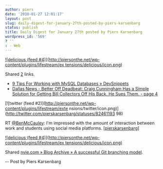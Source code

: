 ```yaml
---
author: piers
date: '2010-01-27 12:01:17'
layout: post
slug: daily-digest-for-january-27th-posted-by-piers-karsenbarg
status: publish
title: Daily Digest for January 27th posted by Piers Karsenbarg
wordpress_id: '569'
? ''
: - Web
---
```


[![delicious (feed #4)](http://piersonthe.net/wp-content/plugins/lifestream/ex
tensions/delicious/icon.png)](http://del.icio.us/piersk)

Shared [2](void(0);) links.

  * [9 Tips For Working with MySQL Databases » DevSnippets](http://devsnippets.com/article/9-tips-for-working-with-mysql-databases.html)
  * [Dallas News - Better Off Deadbeat: Craig Cunningham Has a Simple Solution for Getting Bill Collectors Off His Back. He Sues Them. - page 4](http://www.dallasobserver.com/2010-01-21/news/better-off-deadbeat-craig-cunningham-has-a-simple-solution-for-getting-bill-collectors-off-his-back-he-sues-them/4)

[![twitter (feed #2)](http://piersonthe.net/wp-content/plugins/lifestream/exte
nsions/twitter/icon.png)](http://twitter.com/pierskarsenbarg/statuses/82461193
98)

RT [@BenMcCauley](http://www.twitter.com/BenMcCauley): I'm impressed with the
amount of interaction between work and students using social media platforms.
[[pierskarsenbarg](http://twitter.com/pierskarsenbarg/statuses/8246119398)]

[![delicious (feed #4)](http://piersonthe.net/wp-content/plugins/lifestream/ex
tensions/delicious/icon.png)](http://nvie.com/archives/323)

Shared [nvie.com » Blog Archive » A successful Git branching
model](http://nvie.com/archives/323).

  
-- Post by Piers Karsenbarg

